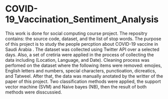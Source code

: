 # COVID-19_Vaccination_Sentiment_Analysis
This work is done for social computing course project. The repositry contains: the source code, dataset, and the list of stop words. The purpose of this project is to study the people percption about COVID-19 vaccine in Saudi Arabia . The dataset was collected using Twitter API over a selected days. Also, a set of cretiria were applied in the process of collecting the data including (Location, Language, and Date). Cleaning process was perfomed on the dataset where the following items were removed: emojies, English letters and numbers, special characters, punctioation, dicreatics, and Tatweel. After that, the data was manually anotated by the writter of the paper of this project. Two classification methods were applied, the support vector machine (SVM) and Naive bayes (NB), then the result of both methods were disscussied. 

